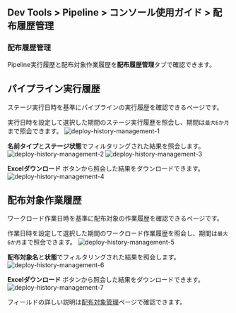 ## Dev Tools > Pipeline > コンソール使用ガイド > 配布履歴管理

### 配布履歴管理
Pipeline実行履歴と配布対象作業履歴を**配布履歴管理**タブで確認できます。

## パイプライン実行履歴
ステージ実行日時を基準にパイプラインの実行履歴を確認できるページです。

実行日時を設定して選択した期間のステージ実行履歴を照会し、期間は`最大6か月`まで照会できます。
![deploy-history-management-1](https://kr1-api-object-storage.nhncloudservice.com/v1/AUTH_2acdfabf4efe4efc8a04c00b348110c9/cdn_origin/prod_pipeline/2024-01-23/deploy-history-management-1.png)

**名前タイプ**と**ステージ状態**でフィルタリングされた結果を照会します。
![deploy-history-management-2](https://kr1-api-object-storage.nhncloudservice.com/v1/AUTH_2acdfabf4efe4efc8a04c00b348110c9/cdn_origin/prod_pipeline/2024-01-23/deploy-history-management-2.png)
![deploy-history-management-3](https://kr1-api-object-storage.nhncloudservice.com/v1/AUTH_2acdfabf4efe4efc8a04c00b348110c9/cdn_origin/prod_pipeline/2024-01-23/deploy-history-management-3.png)

**Excelダウンロード** ボタンから照会した結果をダウンロードできます。
![deploy-history-management-4](https://kr1-api-object-storage.nhncloudservice.com/v1/AUTH_2acdfabf4efe4efc8a04c00b348110c9/cdn_origin/prod_pipeline/2024-01-23/deploy-history-management-4.png)

## 配布対象作業履歴
ワークロード作業日時を基準に配布対象の作業履歴を確認できるページです。

作業日時を設定して選択した期間のワークロード作業履歴を照会し、期間は`最大6か月`まで照会できます。
![deploy-history-management-5](https://kr1-api-object-storage.nhncloudservice.com/v1/AUTH_2acdfabf4efe4efc8a04c00b348110c9/cdn_origin/prod_pipeline/2024-01-23/deploy-history-management-5.png)

**配布対象名**と**状態**でフィルタリングされた結果を照会します。
![deploy-history-management-6](https://kr1-api-object-storage.nhncloudservice.com/v1/AUTH_2acdfabf4efe4efc8a04c00b348110c9/cdn_origin/prod_pipeline/2024-01-23/deploy-history-management-6.png)

**Excelダウンロード** ボタンから照会した結果をダウンロードできます。
![deploy-history-management-7](https://kr1-api-object-storage.nhncloudservice.com/v1/AUTH_2acdfabf4efe4efc8a04c00b348110c9/cdn_origin/prod_pipeline/2024-01-23/deploy-history-management-7.png)

フィールドの詳しい説明は[配布対象管理](https://docs.nhncloud.com/ko/Dev%20Tools/Pipeline/ko/deploy-target-monitoring/)ページで確認できます。
